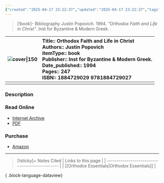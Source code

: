```yaml
---
{"created":"2025-04-17 23:22:37","updated":"2025-04-17 23:22:37","tags":["resource/book"],"dg-publish":true,"permalink":"/01-library/orthodox-faith-and-life-in-christ-st-justin-popovich/","dgPassFrontmatter":true,"noteIcon":""}
---
```



> [!book]- Bibliography
> Justin Popovich. 1994. *"Orthodox Faith and Life in Christ"*. Inst for Byzantine & Modern Greek.


| ![cover\|150](http://books.google.com/books/content?id=No_APQAACAAJ&printsec=frontcover&img=1&zoom=1&source=gbs_api) | **Title**:: Orthodox Faith and Life in Christ<br>**Authors**:: Justin Popovich<br>**itemType**:: book<br>**Publisher**:: Inst for Byzantine & Modern Greek.<br>**Date_published**:: 1994<br>**Pages**:: 247<br>**ISBN**:: 1884729029 9781884729027 |
|:--------------------------------------------------------------------------------------------------------------------:|:-------------------------------------------------------------------------------------------------------------------------------------------------------------------------------------------------------------------------------------------------- |
|                                                                                                                      |                                                                                                                                                                                                                                                    |




### Description

### Read Online
- [Internet Archive](https://archive.org/details/FatherJustinPopovitchOrthodoxFaithAndLifeInChrist)
- [PDF](https://ia903205.us.archive.org/7/items/FatherJustinPopovitchOrthodoxFaithAndLifeInChrist/Father%20Justin%20Popovictch%20-%20Orthodox%20Faith%20and%20Life%20in%20Christ.pdf)
### Purchase
- [Amazon](https://amzn.to/3Y58kTb)


___


>[!sticky]+ Notes Cited
> | Links to this page                              |
> | ----------------------------------------------- |
> | [[Orthodox Essentials\|Orthodox Essentials]] |
> 
{ .block-language-dataview}